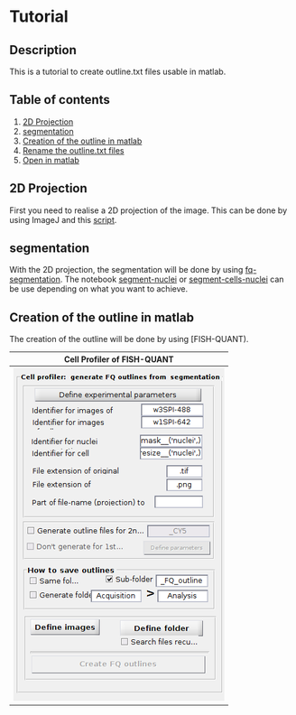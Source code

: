 # Tutorial

## Description
This is a tutorial to create outline.txt files usable in matlab.

## Table of contents
1. [2D Projection](#projection)
2. [segmentation](#segmentation)
3. [Creation of the outline in matlab](#outline)
4. [Rename the outline.txt files](#rename)
5. [Open in matlab](#matlab)

   
## 2D Projection 
First you need to realise a 2D projection of the image.
This can be done by using ImageJ and this [script](https://github.com/raphaeluniversitebdx/StageM2/blob/main/segmentation_fixed_cells/Z_project_all_file_mac).
 


## segmentation
With the 2D projection, the segmentation will be done by using [fq-segmentation](https://github.com/fish-quant/fq-segmentation/).
The notebook [segment-nuclei](https://github.com/fish-quant/fq-segmentation/blob/master/notebooks/segment-cells-nuclei.ipynb) or [segment-cells-nuclei](https://github.com/fish-quant/fq-segmentation/blob/master/notebooks/segment-cells-nuclei.ipynb) can be use depending on what you want to achieve. 

## Creation of the outline in matlab
The creation of the outline will be done by using [FISH-QUANT).

| Cell Profiler of FISH-QUANT |
|------------- |
| ![](image_tuto/parametre_CP.png "Example of parameters for Cell Profiler in FISH-QUANT")|

